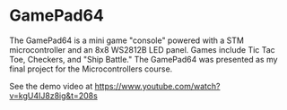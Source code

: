 # GamePad64
The GamePad64 is a mini game "console" powered with a STM microcontroller and an 8x8 WS2812B LED panel. Games include Tic Tac Toe, Checkers, and "Ship Battle." The GamePad64 was presented as my final project for the Microcontrollers course.

See the demo video at https://www.youtube.com/watch?v=kgU4IJ8z8ig&t=208s
